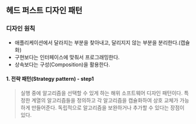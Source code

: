 ## 헤드 퍼스트 디자인 패턴
### 디자인 원칙
* 애플리케이션에서 달라지는 부분을 찾아내고, 달리지지 않는 부분을 분리한다.(캡슐화)
* 구현보다는 인터페이스에 맞춰서 프로그래밍한다.
* 상속보다는 구성(Composition)을 활용한다. 

#### 1. 전략 패턴(Strategy pattern) - step1
> 실행 중에 알고리즘을 선택할 수 있게 하는 해위 소프트웨어 디자인 패턴이다. 특정한 계열의 알고리즘들을 정의하고
> 각 알고리즘을 캡슐화하여 상호 교체가 가능하게 만들어준다. 독립적으로 알고리즘을 보완하거나 추가할 수 있다는 장점이 있다.

